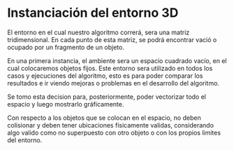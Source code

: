 # Instanciación del entorno 3D

El entorno en el cual nuestro algoritmo correrá, sera una matriz tridimensional.
En cada punto de esta matriz, se podrá encontrar vació o ocupado por un fragmento de un objeto.

En una primera instancia, el ambiente sera un espacio cuadrado vacío, en el cual colocaremos objetos fijos. Este entorno sera utilizado en todos los casos y ejecuciones del algoritmo, esto es para poder comparar los resultados e ir viendo mejoras o problemas en el desarrollo del algoritmo.

Se tomo esta decision para, posteriormente, poder vectorizar todo el espacio y luego mostrarlo gráficamente.

Con respecto a los objetos que se colocan en el espacio, no deben colisionar y deben tener ubicaciones físicamente validas, considerando algo valido como no superpuesto con otro objeto o con los propios limites del entorno.